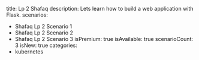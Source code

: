 title: Lp 2 Shafaq
description: Lets learn how to build a web application with Flask.
scenarios: 
  - Shafaq Lp 2 Scenario 1
  - Shafaq Lp 2 Scenario 2
  - Shafaq Lp 2 Scenario 3
isPremium: true
isAvailable: true
scenarioCount: 3
isNew: true
categories: 
  - kubernetes